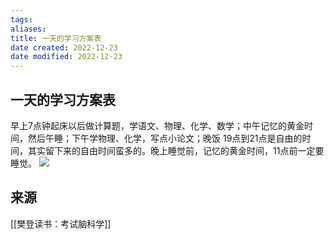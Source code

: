 ```yaml
---
tags: 
aliases: 
title: 一天的学习方案表
date created: 2022-12-23
date modified: 2022-12-23
---
```


## 一天的学习方案表

早上7点钟起床以后做计算题，学语文、物理、化学、数学；中午记忆的黄金时间，然后午睡；下午学物理、化学，写点小论文；晚饭 19点到21点是自由的时间，其实留下来的自由时间蛮多的。晚上睡觉前，记忆的黄金时间，11点前一定要睡觉。
![](https://xxpic.oss-cn-qingdao.aliyuncs.com/pic/20221223200404.png)


## 来源
[[樊登读书：考试脑科学]]